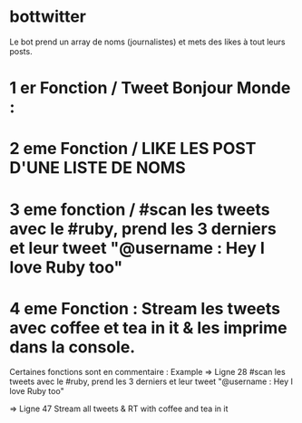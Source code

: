 # bottwitter

Le bot prend un array de noms (journalistes) et mets des likes à tout leurs posts. 

# 1 er Fonction / Tweet Bonjour Monde : 

# 2 eme Fonction / LIKE LES POST D'UNE LISTE DE NOMS 

# 3 eme fonction  / #scan les tweets avec le #ruby, prend les 3 derniers et leur tweet "@username : Hey I love Ruby too"

# 4 eme Fonction : Stream les tweets avec coffee et tea in it  & les imprime dans la console.


Certaines fonctions sont en commentaire : 
Example => Ligne 28
#scan les tweets avec le #ruby, prend les 3 derniers et leur tweet "@username : Hey I love Ruby too"

=> Ligne 47
Stream all tweets & RT with coffee and tea in it 

